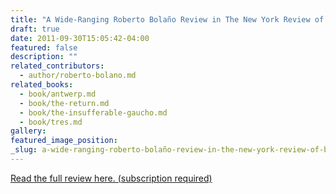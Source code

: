 ```yaml
---
title: "A Wide-Ranging Roberto Bolaño Review in The New York Review of Books"
draft: true
date: 2011-09-30T15:05:42-04:00
featured: false
description: ""
related_contributors:
  - author/roberto-bolano.md
related_books:
  - book/antwerp.md
  - book/the-return.md
  - book/the-insufferable-gaucho.md
  - book/tres.md
gallery:
featured_image_position: 
_slug: a-wide-ranging-roberto-bolaño-review-in-the-new-york-review-of-books
---
```


[Read the full review here. (subscription required)](http://www.nybooks.com/articles/archives/2011/oct/13/roberto-bolano-edge-precipice/)

